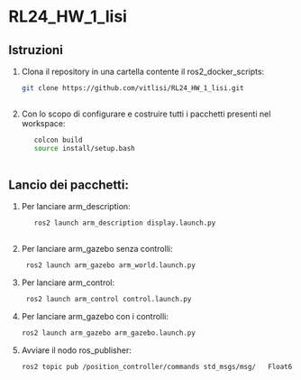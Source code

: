 # RL24_HW_1_lisi
## Istruzioni 
1. Clona il repository in una cartella contente il ros2_docker_scripts:
   ```bash
   git clone https://github.com/vitlisi/RL24_HW_1_lisi.git
 
2. Con lo scopo di configurare e costruire tutti i pacchetti presenti nel workspace:
   ```bash
      colcon build
      source install/setup.bash
 
## Lancio dei pacchetti:
1. Per lanciare arm_description:
   ```bash
      ros2 launch arm_description display.launch.py
 
2. Per lanciare arm_gazebo senza controlli:
 
     ```bash
      ros2 launch arm_gazebo arm_world.launch.py
 
3. Per lanciare arm_control:
 
     ```bash
      ros2 launch arm_control control.launch.py

4. Per lanciare arm_gazebo con i controlli:
      ```bash
      ros2 launch arm_gazebo arm_gazebo.launch.py
 
 
5. Avviare il nodo ros_publisher:
      ```bash
      ros2 topic pub /position_controller/commands std_msgs/msg/   Float64MultiArray "{data: [0.5, -0.5, 0.3, -0.3]}"
